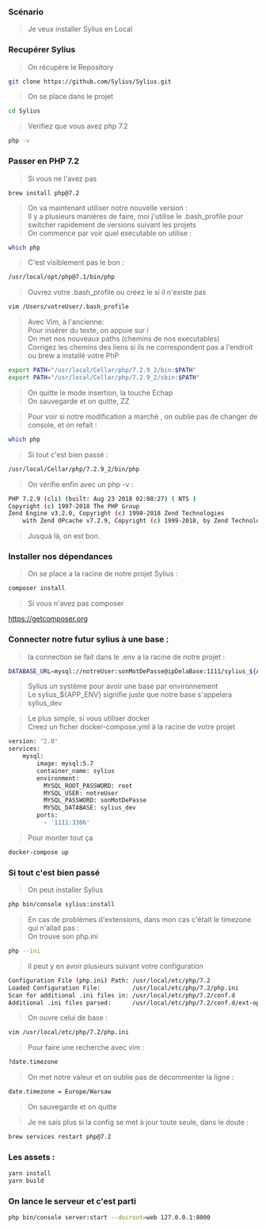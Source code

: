 
### Scénario

> Je veux installer Sylius en Local

### Recupérer Sylius

> On récupère le Repository

```bash
git clone https://github.com/Sylius/Sylius.git
 ```
 
> On se place dans le projet

```bash
cd Sylius
 ```
 
> Verifiez que vous avez php 7.2

```bash
php -v
```

### Passer en PHP 7.2

> Si vous ne l'avez pas 

```
brew install php@7.2

```
> On va maintenant utiliser notre nouvelle version :   
> Il y a plusieurs manières de faire, moi j'utilise le .bash_profile pour switcher rapidement de versions suivant les projets    
> On commence par voir quel executable on utilise :

```bash
which php
```

> C'est visiblement pas le bon :

```bash
/usr/local/opt/php@7.1/bin/php
```

> Ouvrez votre .bash_profile ou créez le si il n'existe pas

```bash
vim /Users/votreUser/.bash_profile
```

> Avec Vim, à l'ancienne:   
> Pour insérer du texte, on appuie sur i   
> On met nos nouveaux paths (chemins de nos executables)    
> Corrigez les chemins des liens si ils ne correspondent pas a l'endroit ou brew a installé votre PhP

```bash
export PATH="/usr/local/Cellar/php/7.2.9_2/bin:$PATH"
export PATH="/usr/local/Cellar/php/7.2.9_2/sbin:$PATH"
```

> On quitte le mode insertion, la touche Echap   
> On sauvegarde et on quitte, ZZ

> Pour voir si notre modification a marché , on oublie pas de changer de console, et on refait :

```bash
which php
```
> Si tout c'est bien passé : 

```bash
/usr/local/Cellar/php/7.2.9_2/bin/php
```

> On vérifie enfin avec un php -v : 

```bash
PHP 7.2.9 (cli) (built: Aug 23 2018 02:08:27) ( NTS )
Copyright (c) 1997-2018 The PHP Group
Zend Engine v3.2.0, Copyright (c) 1998-2018 Zend Technologies
    with Zend OPcache v7.2.9, Copyright (c) 1999-2018, by Zend Technologies

```
> Jusquà là, on est bon.


### Installer nos dépendances 

> On se place a la racine de notre projet Sylius :

```bash
composer install
```

> Si vous n'avez pas composer

https://getcomposer.org

### Connecter notre futur sylius à une base :


> la connection se fait dans le .env a la racine de notre projet :

```bash
DATABASE_URL=mysql://notreUser:sonMotDePasse@ipDelaBase:1111/sylius_${APP_ENV}
```
> Sylius un système pour avoir une base par environnement    
> Le sylius_${APP_ENV} signifie juste que notre base s'appelera sylius_dev
 
> Le plus simple, si vous utiliser docker   
> Creez un ficher docker-compose.yml à la racine de votre projet

```bash
version: "2.0"
services:
    mysql:
        image: mysql:5.7
        container_name: sylius
        environment:
          MYSQL_ROOT_PASSWORD: root
          MYSQL_USER: notreUser
          MYSQL_PASSWORD: sonMotDePasse
          MYSQL_DATABASE: sylius_dev
        ports:
          - '1111:3306'
```

> Pour monter tout ça

 ```bash
docker-compose up
 ```
 

### Si tout c'est bien passé 

> On peut installer Sylius

```bash
php bin/console sylius:install
```
> En cas de problèmes d'extensions, dans mon cas c'était le timezone qui n'allait pas :   
> On trouve son php.ini   

```bash
php --ini
```

> Il peut y en avoir plusieurs suivant votre configuration

```bash
Configuration File (php.ini) Path: /usr/local/etc/php/7.2
Loaded Configuration File:         /usr/local/etc/php/7.2/php.ini
Scan for additional .ini files in: /usr/local/etc/php/7.2/conf.d
Additional .ini files parsed:      /usr/local/etc/php/7.2/conf.d/ext-opcache.ini
```

> On ouvre celui de base : 

```bash
vim /usr/local/etc/php/7.2/php.ini
```

> Pour faire une recherche avec vim : 

```bash
?date.timezone
```
> On met notre valeur et on oublie pas de décommenter la ligne : 

```bash
date.timezone = Europe/Warsaw

```
> On sauvegarde et on quitte

> Je ne sais plus si la config se met à jour toute seule, dans le doute  : 

```bash
brew services restart php@7.2
```


### Les assets :

 ```bash
yarn install 
yarn build
```


### On lance le serveur et c'est parti

 ```bash
php bin/console server:start --docroot=web 127.0.0.1:8000
```
 